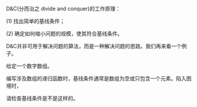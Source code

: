 



D&C(分而治之  divide and conquer)的工作原理：

(1) 找出简单的基线条件；

(2) 确定如何缩小问题的规模，使其符合基线条件。

D&C并非可用于解决问题的算法，而是一种解决问题的思路。我们再来看一个例子。

给定一个数字数组。



编写涉及数组的递归函数时，基线条件通常是数组为空或只包含一个元素。陷入困境时，

请检查基线条件是不是这样的。